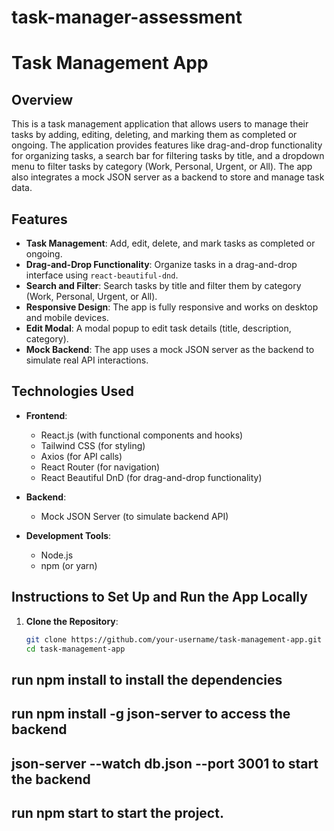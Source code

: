 # task-manager-assessment
# Task Management App

## Overview

This is a task management application that allows users to manage their tasks by adding, editing, deleting, and marking them as completed or ongoing. The application provides features like drag-and-drop functionality for organizing tasks, a search bar for filtering tasks by title, and a dropdown menu to filter tasks by category (Work, Personal, Urgent, or All). The app also integrates a mock JSON server as a backend to store and manage task data.

## Features

- **Task Management**: Add, edit, delete, and mark tasks as completed or ongoing.
- **Drag-and-Drop Functionality**: Organize tasks in a drag-and-drop interface using `react-beautiful-dnd`.
- **Search and Filter**: Search tasks by title and filter them by category (Work, Personal, Urgent, or All).
- **Responsive Design**: The app is fully responsive and works on desktop and mobile devices.
- **Edit Modal**: A modal popup to edit task details (title, description, category).
- **Mock Backend**: The app uses a mock JSON server as the backend to simulate real API interactions.

## Technologies Used

- **Frontend**:
  - React.js (with functional components and hooks)
  - Tailwind CSS (for styling)
  - Axios (for API calls)
  - React Router (for navigation)
  - React Beautiful DnD (for drag-and-drop functionality)
  
- **Backend**:
  - Mock JSON Server (to simulate backend API)

- **Development Tools**:
  - Node.js
  - npm (or yarn)

## Instructions to Set Up and Run the App Locally

1. **Clone the Repository**:
   ```bash
   git clone https://github.com/your-username/task-management-app.git
   cd task-management-app
   
## run npm install to install the dependencies

## run npm install -g json-server to access the backend

## json-server --watch db.json --port 3001  to start the backend

## run npm start to start the project.
